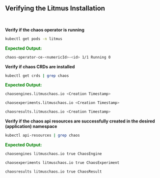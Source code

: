<br>

## Verifying the Litmus Installation

<br>

**Verify if the chaos operator is running**

```bash
kubectl get pods -n litmus
```

<span style="color:green">**Expected Output:**<span>

```bash
chaos-operator-ce-<numericId>-<id> 1/1 Running 0
```

**Verify if chaos CRDs are installed**

```bash
kubectl get crds | grep chaos
```

<span style="color:green">**Expected Output:**</span>

```bash
chaosengines.litmuschaos.io <Creation Timestamp>

chaosexperiments.litmuschaos.io <Creation Timestamp>

chaosresults.litmuschaos.io <Creation Timestamp>
```

**Verify if the chaos api resources are successfully created in the desired (application) namespace**

```bash
kubectl api-resources | grep chaos
```

<span style="color:green">**Expected Output:**</span>

```bash
chaosengines litmuschaos.io true ChaosEngine

chaosexperiments litmuschaos.io true ChaosExperiment

chaosresults litmuschaos.io true ChaosResult
```
